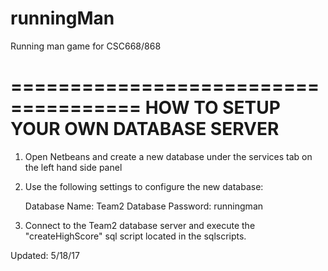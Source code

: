 # runningMan
Running man game for CSC668/868


=====================================
HOW TO SETUP YOUR OWN DATABASE SERVER
=====================================

1. Open Netbeans and create a new database under the services tab on the left hand side panel

2. Use the following settings to configure the new database:

	Database Name: Team2
  Database Password: runningman

3. Connect to the Team2 database server and execute the "createHighScore" sql script located in the sqlscripts.

Updated: 5/18/17
